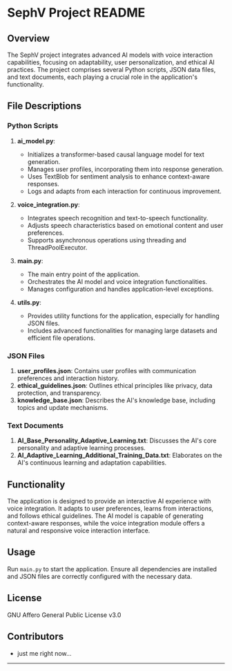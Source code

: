 # SephV Project README

## Overview
The SephV project integrates advanced AI models with voice interaction capabilities, focusing on adaptability, user personalization, and ethical AI practices. The project comprises several Python scripts, JSON data files, and text documents, each playing a crucial role in the application's functionality.

## File Descriptions

### Python Scripts
1. **ai_model.py**: 
   - Initializes a transformer-based causal language model for text generation.
   - Manages user profiles, incorporating them into response generation.
   - Uses TextBlob for sentiment analysis to enhance context-aware responses.
   - Logs and adapts from each interaction for continuous improvement.

2. **voice_integration.py**: 
   - Integrates speech recognition and text-to-speech functionality.
   - Adjusts speech characteristics based on emotional content and user preferences.
   - Supports asynchronous operations using threading and ThreadPoolExecutor.

3. **main.py**: 
   - The main entry point of the application.
   - Orchestrates the AI model and voice integration functionalities.
   - Manages configuration and handles application-level exceptions.

4. **utils.py**: 
   - Provides utility functions for the application, especially for handling JSON files.
   - Includes advanced functionalities for managing large datasets and efficient file operations.

### JSON Files
1. **user_profiles.json**: Contains user profiles with communication preferences and interaction history.
2. **ethical_guidelines.json**: Outlines ethical principles like privacy, data protection, and transparency.
3. **knowledge_base.json**: Describes the AI's knowledge base, including topics and update mechanisms.

### Text Documents
1. **AI_Base_Personality_Adaptive_Learning.txt**: Discusses the AI's core personality and adaptive learning processes.
2. **AI_Adaptive_Learning_Additional_Training_Data.txt**: Elaborates on the AI's continuous learning and adaptation capabilities.

## Functionality
The application is designed to provide an interactive AI experience with voice integration. It adapts to user preferences, learns from interactions, and follows ethical guidelines. The AI model is capable of generating context-aware responses, while the voice integration module offers a natural and responsive voice interaction interface.

## Usage
Run `main.py` to start the application. Ensure all dependencies are installed and JSON files are correctly configured with the necessary data.

## License
GNU Affero General Public License v3.0

## Contributors
- just me right now...

-------------------------------------------------------------------------------------------------------------------------------------------------------------------------------------------
